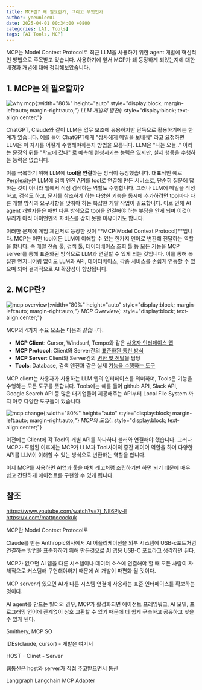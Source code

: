 ```yaml
---
title: MCP란? 왜 필요한가, 그리고 무엇인가
author: yeeunlee01
date: 2025-04-01 00:34:00 +0800
categories: [AI, Tools]
tags: [AI Tools, MCP]
---
```


MCP는 Model Context Protocol로 최근 LLM을 사용하기 위한 agent 개발에 혁신적인 방법으로 주목받고 있습니다. 사용하기에 앞서 MCP가 왜 등장하게 되었는지에 대한 배경과 개념에 대해 정리해보았습니다. 


## 1. MCP는 왜 필요할까?
![why mcp](https://1drv.ms/i/c/75a790eae39ff677/IQQPUaVMoxc7T61WHbGz_cxLARYO-undnssnd6GrzQ8nMY0?width=1024){:width="80%" height="auto" style="display:block; margin-left:auto; margin-right:auto;"}
*LLM 개발의 발전*{: style="display:block; text-align:center;"}

ChatGPT, Claude와 같이 LLM은 업무 보조에 유용하지만 단독으로 활용하기에는 한계가 있습니다. 예를 들어 ChatGPT에게 "상사에게 메일을 보내줘" 라고 요청하면 LLM은 이 지시를 어떻게 수행해야하는지 방법을 모릅니다. LLM은 "나는 오늘.." 이라는 문장의 뒤를 "학교에 갔다" 로 예측해 완성시키는 능력은 있지만, 실제 행동을 수행하는 능력은 없습니다.

이를 극복하기 위해 LLM에 **tool을 연결**하는 방식이 등장했습니다. 대표적인 예로 [Perplexity](https://www.perplexity.ai/)은 LLM에 검색 엔진 API를 tool로 연결해 만든 서비스로, 단순히 질문에 답하는 것이 아니라 웹에서 직점 검색하는 역할도 수행합니다. 그러나 LLM에 메일을 작성 하고, 검색도 하고, 문서를 참조하게 하는 다양한 기능을 동시에 추가하려면 tool마다 다른 개발 방식과 요구사항을 맞춰야 하는 복잡한 개발 작업이 필요합니다. 이로 인해 AI agent 개발자들은 매번 다른 방식으로 tool을 연결해야 하는 부담을 안게 되며 이것이 우리가 아직 아이언멘의 자비스를 갖지 못한 이유이기도 합니다.


이러한 문제에 게임 체인저로 등장한 것이 **MCP(Model Context Protocol)**입니다. MCP는 어떤 tool이든 LLM이 이해할 수 있는 한가지 언어로 변환해 전달하는 역할을 합니다. 즉 메일 전송 툴, 검색 툴, 데이터베이스 조회 툴 등 모든 기능을 MCP server를 통해 표준화된 방식으로 LLM과 연결할 수 있게 되는 것입니다. 이를 통해 복잡한 엔지니어링 없이도 LLM과 API, 데이터베이스, 각종 서비스를 손쉽게 연동할 수 있으며 되어 결과적으로 AI 확장성이 향상됩니다. 


## 2. MCP란?
![mcp overview](https://1drv.ms/i/c/75a790eae39ff677/IQSUzqRv92Y-RJLZy_EL4x1jAQRA_tyewaL7sQQDQxWjSNs?width=1024){:width="80%" height="auto" style="display:block; margin-left:auto; margin-right:auto;"}
*MCP Overview*{: style="display:block; text-align:center;"}

MCP의 4가지 주요 요소는 다음과 같습니다.
- **MCP Client**: Cursor, Windsurf, Tempo와 같은 <U>사용자 인터페이스 앱</U>
- **MCP Protocol**: Client와 Server간의 <U>표준화된 통신 방식</U>
- **MCP Server**: Client와 Server간의 <U>변환 및 전달</U>을 담당
- **Tools**: Database, 검색 엔진과 같은 실제 <U>기능을 수행하는 도구</U>

MCP client는 사용자가 사용하는 LLM 엡의 인터페이스를 의미하며, Tools은 기능을 수행하는 모든 도구를 뜻합니다. Tools에는 예를 들어 github API, Slack API, Google Search API 등 많은 대기업들이 제공해주는 API부터 Local File System 까지 아주 다양한 도구들이 있습니다.  

![mcp change](https://1drv.ms/i/c/75a790eae39ff677/IQS8HoXTvttaSZKwx1IEBtOaAYsM6V3X6ndAEavqfiR0ezg?width=1024){:width="80%" height="auto" style="display:block; margin-left:auto; margin-right:auto;"}
*MCP의 도입*{: style="display:block; text-align:center;"}

이전에는 Client에 각 Tool의 개별 API를 하나하나 불러와 연결해야 했습니다. 그러나 MCP가 도입된 이후에는 MCP가 LLM과 Tool사이의 중간 레이어 역할을 하며 다양한 API를 LLM이 이해할 수 있는 방식으로 변환하는 역할을 합니다.


이제 MCP를 사용하면 AI앱과 툴을 마치 레고처럼 조립하기만 하면 되기 떄문에 매우 쉽고 간단하게 에이전트를 구현할 수 있게 됩니다.


## 참조
https://www.youtube.com/watch?v=7j_NE6Pjv-E
https://x.com/mattpocockuk

MCP란 Model Context Protocol로 

Claude를 만든 Anthropic회사에서 AI 어플리케이션을 외부 시스템에 USB-c포트처럼 연결하는 방법을 표준화하기 위해 만든것으로 AI 앱용 USB-C 포트라고 생각하면 된다.

MCP가 없으면 AI 앱을 다른 시스템이나 데이터 소스에 연결해야 할 때 모든 사람이 자체적으로 커스텀해 구현해야하기 때문에 AI 개발이 파편화 될 것이다.

MCP server가 있으면 AI가 다른 시스템 연결에 사용하는 표준 인터페이스를 확보하는 것이다.

AI agent를 만드는 빌더의 경우, MCP가 활성화되면 에이전트 프레임워크, AI 모델, 프로그래밍 언어에 관계없이 상호 교환할 수 있기 때문에 더 쉽게 구축하고 공유하고 찾을 수 있게 된다.


Smithery, MCP SO

IDEs(claude, cursor) - 개발은 여기서

HOST - Clinet - Server

웹통신은 host와 server가 직접 주고받으면서 통신


Langgraph Langchain MCP Adapter